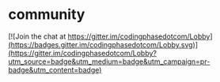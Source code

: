 # community

[![Join the chat at https://gitter.im/codingphasedotcom/Lobby](https://badges.gitter.im/codingphasedotcom/Lobby.svg)](https://gitter.im/codingphasedotcom/Lobby?utm_source=badge&utm_medium=badge&utm_campaign=pr-badge&utm_content=badge)